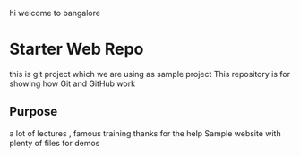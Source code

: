 hi 
welcome to bangalore 



# Starter Web Repo
this is git project which we are using as sample project 
This repository is for showing how Git and GitHub work

## Purpose
a lot of lectures , famous training 
thanks for the help 
Sample website with plenty of files for demos